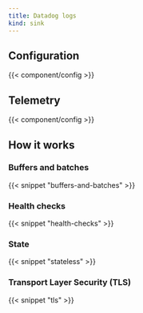 ```yaml
---
title: Datadog logs
kind: sink
---
```


## Configuration

{{< component/config >}}

## Telemetry

{{< component/config >}}

## How it works

### Buffers and batches

{{< snippet "buffers-and-batches" >}}

### Health checks

{{< snippet "health-checks" >}}

### State

{{< snippet "stateless" >}}

### Transport Layer Security (TLS)

{{< snippet "tls" >}}
